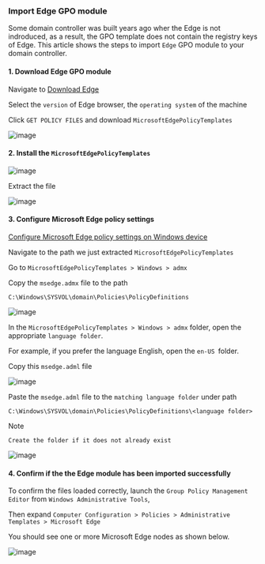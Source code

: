 ### Import Edge GPO module

Some domain controller was built years ago wher the Edge is not indroduced, as a result, the GPO template does not contain the registry keys of Edge.
This article shows the steps to import `Edge` GPO module to your domain controller.

#### 1. Download Edge GPO module
Navigate to [Download Edge](https://www.microsoft.com/en-us/edge/business/download)

Select the `version` of Edge browser, the `operating system` of the machine

Click `GET POLICY FILES` and download `MicrosoftEdgePolicyTemplates`

![image](https://user-images.githubusercontent.com/96930989/211276445-0b7f5f29-de30-44e3-85ef-1507f50b577a.png)

#### 2. Install the `MicrosoftEdgePolicyTemplates`
![image](https://user-images.githubusercontent.com/96930989/211276581-c06811e2-c99b-436a-b3e6-c54a8744e9d3.png)

Extract the file

![image](https://user-images.githubusercontent.com/96930989/211276657-3549dd76-5b80-4a39-81a0-7b9699eaaa42.png)

#### 3. Configure Microsoft Edge policy settings
[Configure Microsoft Edge policy settings on Windows device](shttps://learn.microsoft.com/en-us/deployedge/configure-microsoft-edge)

Navigate to the path we just extracted `MicrosoftEdgePolicyTemplates`

Go to `MicrosoftEdgePolicyTemplates > Windows > admx`

Copy the `msedge.admx` file to the path 
```
C:\Windows\SYSVOL\domain\Policies\PolicyDefinitions
```
![image](https://user-images.githubusercontent.com/96930989/211277494-f523c3ab-e859-4e58-9e35-25008e8487a3.png)

In the `MicrosoftEdgePolicyTemplates > Windows > admx` folder, open the appropriate `language folder`.  

For example, if you prefer the language English, open the `en-US `folder.

Copy this `msedge.adml` file

![image](https://user-images.githubusercontent.com/96930989/211277566-6ed25c87-c26c-4fba-92bb-db2c3787dfed.png)

Paste the `msedge.adml` file to the `matching language folder` under path
```
C:\Windows\SYSVOL\domain\Policies\PolicyDefinitions\<language folder>
```

Note
```
Create the folder if it does not already exist
```
![image](https://user-images.githubusercontent.com/96930989/211278311-723d417a-b0f1-4b48-86bf-66fb5a14e28d.png)


#### 4. Confirm if the the Edge module has been imported successfully
To confirm the files loaded correctly, launch the `Group Policy Management Editor` from `Windows Administrative Tools`,

Then expand `Computer Configuration > Policies > Administrative Templates > Microsoft Edge`

You should see one or more Microsoft Edge nodes as shown below.

![image](https://user-images.githubusercontent.com/96930989/211278734-a395192a-d911-4fe5-a352-1dd7f42552c9.png)




